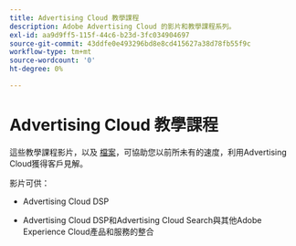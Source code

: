 ```yaml
---
title: Advertising Cloud 教學課程
description: Adobe Advertising Cloud 的影片和教學課程系列。
exl-id: aa9d9ff5-115f-44c6-b23d-3fc034904697
source-git-commit: 43ddfe0e493296bd8e8cd415627a38d78fb55f9c
workflow-type: tm+mt
source-wordcount: '0'
ht-degree: 0%

---
```


# Advertising Cloud 教學課程

這些教學課程影片，以及 [檔案](https://experienceleague.adobe.com/docs/advertising-cloud.html)，可協助您以前所未有的速度，利用Advertising Cloud獲得客戶見解。

影片可供：

* Advertising Cloud DSP

* Advertising Cloud DSP和Advertising Cloud Search與其他Adobe Experience Cloud產品和服務的整合

<!--
See other -learn tutorials landing pages to get ideas for additional content
-->
